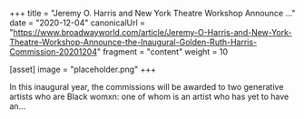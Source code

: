 +++
title = "Jeremy O. Harris and New York Theatre Workshop Announce ..."
date = "2020-12-04"
canonicalUrl = "https://www.broadwayworld.com/article/Jeremy-O-Harris-and-New-York-Theatre-Workshop-Announce-the-Inaugural-Golden-Ruth-Harris-Commission-20201204"
fragment = "content"
weight = 10

[asset]
    image = "placeholder.png"
+++

In this inaugural year, the commissions will be awarded to two generative 
artists who are Black womxn: one of whom is an artist who has yet to have 
an...
